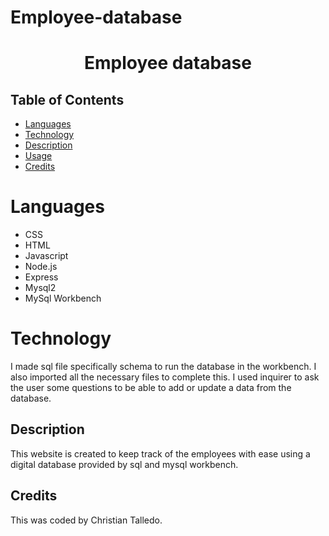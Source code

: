 # Employee-database

<p align="center">
  <h1 align="center"> Employee database </h1>
</p>

## Table of Contents

- [Languages](#languages)
- [Technology](#technology)
- [Description](#description)
- [Usage](#usage)
- [Credits](#credits)

# Languages

- CSS
- HTML
- Javascript
- Node.js
- Express
- Mysql2
- MySql Workbench

# Technology

I made sql file specifically schema to run the database in the workbench. I also imported all the necessary files to complete this. I used inquirer to ask the user some questions to be able to add or update a data from the database.

## Description

This website is created to keep track of the employees with ease using a digital database provided by sql and mysql workbench.

## Credits

This was coded by Christian Talledo.
